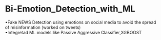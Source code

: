 # Bi-Emotion_Detection_with_ML

•Fake NEWS Detection using emotions on social media to avoid the spread of misinformation (worked on tweets)
<br>
•Integretad ML models like Passive Aggressive Classifier,XGBOOST


